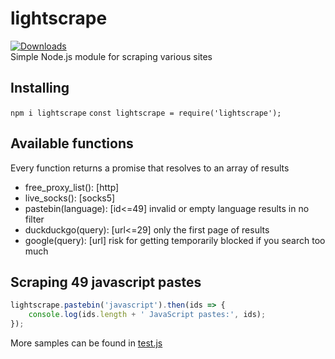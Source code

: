 # lightscrape
[![Downloads](https://img.shields.io/npm/dt/lightscrape.svg)](https://www.npmjs.com/lightscrape)  
Simple Node.js module for scraping various sites

## Installing
`npm i lightscrape`
`const lightscrape = require('lightscrape');`

## Available functions
Every function returns a promise that resolves to an array of results

- free_proxy_list(): [http]
- live_socks(): [socks5]
- pastebin(language): [id<=49] invalid or empty language results in no filter
- duckduckgo(query): [url<=29] only the first page of results
- google(query): [url] risk for getting temporarily blocked if you search too much

## Scraping 49 javascript pastes
```js
lightscrape.pastebin('javascript').then(ids => {
    console.log(ids.length + ' JavaScript pastes:', ids);
});
```

More samples can be found in [test.js](https://github.com/Lightx1334/lightscrape/blob/master/test.js)